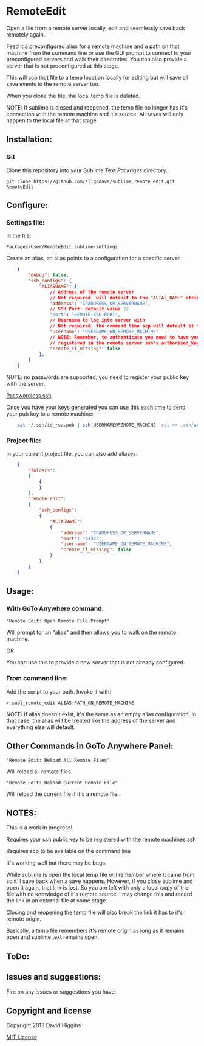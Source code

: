 RemoteEdit
==========

Open a file from a remote server locally, edit and seemlessly save back remotely again.

Feed it a preconfigured alias for a remote machine and a path on that machine from the command line or
use the GUI prompt to connect to your preconfigured servers and walk their directories.
You can also provide a server that is not preconfigured at this stage.

This will scp that file to a temp location locally for editing but will save all save events to the remote server too.

When you close the file, the local temp file is deleted.

NOTE: If sublime is closed and reopened, the temp file no longer has it's connection with the remote machine and it's source.
All saves will only happen to the local file at that stage.


## Installation:


### Git

Clone this repository into your Sublime Text *Packages* directory.

    git clone https://github.com/sligodave/sublime_remote_edit.git RemoteEdit


## Configure:

### Settings file:

In the file:

    Packages/User/RemoteEdit.sublime-settings

Create an alias, an alias points to a configuration for a specific server.

```json
    {
        "debug": false,
        "ssh_configs": {
            "ALIASNAME": {
                // Address of the remote server
                // Not required, will default to the "ALIAS_NAME" string
                "address": "IPADDRESS_OR_SERVERNAME",
                // SSH Port: default value 22
                "port": "REMOTE SSH PORT",
                // Username to log into server with
                // Not required, the command line scp will default it to current user
                "username": "USERNAME_ON_REMOTE_MACHINE"
                // NOTE: Remember, to authenticate you need to have your pub key
                // registered in the remote server ssh's authorized_keys file.,
                "create_if_missing": false
            },
        }
    }
```

NOTE: no passwords are supported, you need to register your public key with the server.

[Passwordless ssh](http://www.linuxproblem.org/art_9.html)

Once you have your keys generated you can use this each time to send your pub key to a remote machine:

```bash
    cat ~/.ssh/id_rsa.pub | ssh USERNAME@REMOTE_MACHINE 'cat >> .ssh/authorized_keys'
```

### Project file:

In your current project file, you can also add aliases:

```json
    {
        "folders":
        [
            {
            }
        ],
        "remote_edit":
        {
            "ssh_configs":
            {
                "ALIASNAME":
                {
                    "address": "IPADDRESS_OR_SERVERNAME",
                    "port": "33322",
                    "username": "USERNAME_ON_REMOTE_MACHINE",
                    "create_if_missing": false
                }
            }
        }
    }
```


## Usage:

### With GoTo Anywhere command:

    "Remote Edit: Open Remote File Prompt"

Will prompt for an "alias" and then allows you to walk on the remote machine.

OR

You can use this to provide a new server that is not already configured.


### From command line:

Add the script to your path.
Invoke it with:

    > subl_remote_edit ALIAS PATH_ON_REMOTE_MACHINE


NOTE: If alias doesn't exist, it's the same as an empty alias configuration. In that case, the alias will be treated like the address of the server and everything else will default.


## Other Commands in GoTo Anywhere Panel:

    "Remote Edit: Reload All Remote Files"

Will reload all remote files.

    "Remote Edit: Reload Current Remote File"

Will reload the current file if it's a remote file.


## NOTES:

This is a work in progress!

Requires your ssh public key to be registered with the remote machines ssh

Requires scp to be available on the command line

It's working well but there may be bugs.

While sublime is open the local temp file will remember where it came from, so it'll save back when a save happens.
However, if you close sublime and open it again, that link is lost. So you are left with only a local copy of the file with no knowledge of it's remote source. I may change this and record the link in an external file at some stage.

Closing and reopening the temp file will also break the link it has to it's remote origin.

Basically, a temp file remembers it's remote origin as long as it remains open and sublime text remains open.


## ToDo:



## Issues and suggestions:

Fire on any issues or suggestions you have.


## Copyright and license
Copyright 2013 David Higgins

[MIT License](LICENSE)
